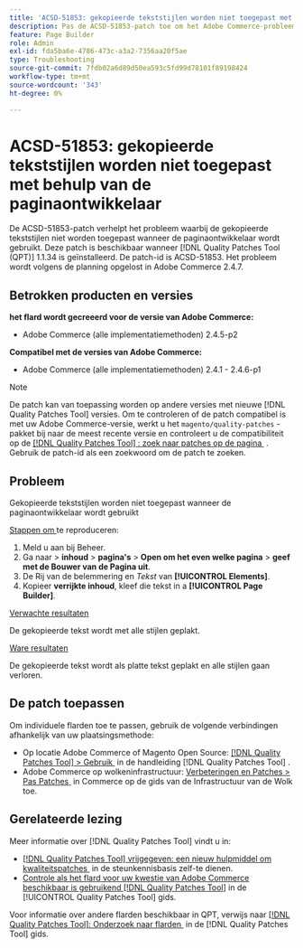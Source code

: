 ```yaml
---
title: 'ACSD-51853: gekopieerde tekststijlen worden niet toegepast met behulp van de paginaontwikkelaar'
description: Pas de ACSD-51853-patch toe om het Adobe Commerce-probleem op te lossen, waarbij de gekopieerde tekststijlen niet worden toegepast wanneer de paginaontwikkelaar wordt gebruikt.
feature: Page Builder
role: Admin
exl-id: fda5ba6e-4786-473c-a3a2-7356aa20f5ae
type: Troubleshooting
source-git-commit: 7fdb02a6d89d50ea593c5fd99d78101f89198424
workflow-type: tm+mt
source-wordcount: '343'
ht-degree: 0%

---
```


# ACSD-51853: gekopieerde tekststijlen worden niet toegepast met behulp van de paginaontwikkelaar

De ACSD-51853-patch verhelpt het probleem waarbij de gekopieerde tekststijlen niet worden toegepast wanneer de paginaontwikkelaar wordt gebruikt. Deze patch is beschikbaar wanneer [!DNL Quality Patches Tool (QPT)] 1.1.34 is geïnstalleerd. De patch-id is ACSD-51853. Het probleem wordt volgens de planning opgelost in Adobe Commerce 2.4.7.

## Betrokken producten en versies

**het flard wordt gecreeerd voor de versie van Adobe Commerce:**

* Adobe Commerce (alle implementatiemethoden) 2.4.5-p2

**Compatibel met de versies van Adobe Commerce:**

* Adobe Commerce (alle implementatiemethoden) 2.4.1 - 2.4.6-p1

>[!NOTE]
>
>De patch kan van toepassing worden op andere versies met nieuwe [!DNL Quality Patches Tool] versies. Om te controleren of de patch compatibel is met uw Adobe Commerce-versie, werkt u het `magento/quality-patches` -pakket bij naar de meest recente versie en controleert u de compatibiliteit op de [[!DNL Quality Patches Tool] : zoek naar patches op de pagina &#x200B;](https://experienceleague.adobe.com/tools/commerce-quality-patches/index.html?lang=nl-NL) . Gebruik de patch-id als een zoekwoord om de patch te zoeken.

## Probleem

Gekopieerde tekststijlen worden niet toegepast wanneer de paginaontwikkelaar wordt gebruikt

<u> Stappen om </u> te reproduceren:

1. Meld u aan bij Beheer.
1. Ga naar > **inhoud** > **pagina&#39;s** > **Open om het even welke pagina** > **geef met de Bouwer van de Pagina uit**.
1. De Rij van de belemmering en *Tekst* van **[!UICONTROL Elements]**.
1. Kopieer **verrijkte inhoud**, kleef die tekst in a **[!UICONTROL Page Builder]**.

<u> Verwachte resultaten </u>

De gekopieerde tekst wordt met alle stijlen geplakt.

<u> Ware resultaten </u>

De gekopieerde tekst wordt als platte tekst geplakt en alle stijlen gaan verloren.

## De patch toepassen

Om individuele flarden toe te passen, gebruik de volgende verbindingen afhankelijk van uw plaatsingsmethode:

* Op locatie Adobe Commerce of Magento Open Source: [[!DNL Quality Patches Tool] > Gebruik &#x200B;](/help/tools/quality-patches-tool/usage.md) in de handleiding [!DNL Quality Patches Tool] .
* Adobe Commerce op wolkeninfrastructuur: [&#x200B; Verbeteringen en Patches > Pas Patches &#x200B;](https://experienceleague.adobe.com/docs/commerce-cloud-service/user-guide/develop/upgrade/apply-patches.html?lang=nl-NL) in Commerce op de gids van de Infrastructuur van de Wolk toe.

## Gerelateerde lezing

Meer informatie over [!DNL Quality Patches Tool] vindt u in:

* [[!DNL Quality Patches Tool]  vrijgegeven: een nieuw hulpmiddel om kwaliteitspatches &#x200B;](https://experienceleague.adobe.com/nl/docs/commerce-operations/tools/quality-patches-tool/quality-patches-tool-to-self-serve-quality-patches) in de steunkennisbasis zelf-te dienen.
* [&#x200B; Controle als het flard voor uw kwestie van Adobe Commerce beschikbaar is gebruikend  [!DNL Quality Patches Tool]](/help/tools/quality-patches-tool/patches-available-in-qpt/check-patch-for-magento-issue-with-magento-quality-patches.md) in de [!UICONTROL Quality Patches Tool] gids.


Voor informatie over andere flarden beschikbaar in QPT, verwijs naar [[!DNL Quality Patches Tool]: Onderzoek naar flarden &#x200B;](https://experienceleague.adobe.com/tools/commerce-quality-patches/index.html?lang=nl-NL) in de [!DNL Quality Patches Tool] gids.
